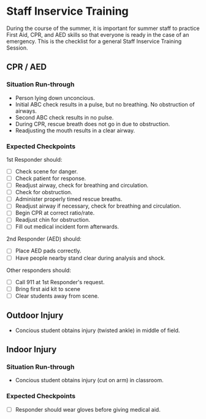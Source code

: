 # Staff Inservice Training

During the course of the summer, it is important for summer staff to practice First Aid, CPR, and AED
skills so that everyone is ready in the case of an emergency. This is the checklist for a general
Staff Inservice Training Session.

## CPR / AED

### Situation Run-through

- Person lying down unconcious.
- Initial ABC check results in a pulse, but no breathing. No obstruction of airways.
- Second ABC check results in no pulse.
- During CPR, rescue breath does not go in due to obstruction.
- Readjusting the mouth results in a clear airway.

### Expected Checkpoints

1st Responder should:

- [ ] Check scene for danger.
- [ ] Check patient for response.
- [ ] Readjust airway, check for breathing and circulation.
- [ ] Check for obstruction.
- [ ] Administer properly timed rescue breaths.
- [ ] Readjust airway if necessary, check for breathing and circulation.
- [ ] Begin CPR at correct ratio/rate.
- [ ] Readjust chin for obstruction.
- [ ] Fill out medical incident form afterwards.

2nd Responder (AED) should:

- [ ] Place AED pads correctly.
- [ ] Have people nearby stand clear during analysis and shock.

Other responders should: 

- [ ] Call 911 at 1st Responder's request.
- [ ] Bring first aid kit to scene
- [ ] Clear students away from scene.

## Outdoor Injury

- Concious student obtains injury (twisted ankle) in middle of field.

## Indoor Injury

### Situation Run-through

- Concious student obtains injury (cut on arm) in classroom.

### Expected Checkpoints

- [ ] Responder should wear gloves before giving medical aid.
